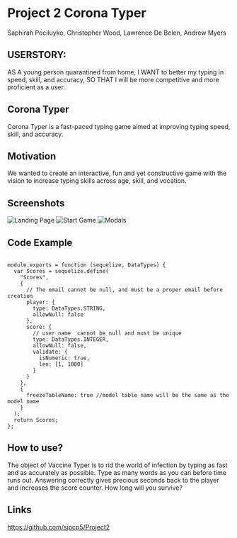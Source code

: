 # Project 2 Corona Typer

Saphirah Pociluyko, Christopher Wood, Lawrence De Belen, Andrew Myers

## USERSTORY:

AS A young person quarantined from home, I WANT to better my typing in speed, skill, and accuracy, SO THAT I will be more competitive and more proficient as a user.

## Corona Typer

Corona Typer is a fast-paced typing game aimed at improving typing speed, skill, and accuracy.

## Motivation

We wanted to create an interactive, fun and yet constructive game with the vision to increase typing skills across age, skill, and vocation.

## Screenshots

![Landing Page](https://user-images.githubusercontent.com/56936352/77713014-5125b700-6fa3-11ea-9c3a-d66e4a1d6085.png)
![Start Game](https://user-images.githubusercontent.com/56936352/77713060-6d295880-6fa3-11ea-978a-6b50f51cf731.png)
![Modals](https://user-images.githubusercontent.com/56936352/77713096-829e8280-6fa3-11ea-951f-6b58377ae0d4.png)

## Code Example

```

module.exports = function (sequelize, DataTypes) {
  var Scores = sequelize.define(
    "Scores",
    {
      // The email cannot be null, and must be a proper email before creation
      player: {
        type: DataTypes.STRING,
        allowNull: false
      },
      score: {
        // user name  cannot be null and must be unique
        type: DataTypes.INTEGER,
        allowNull: false,
        validate: {
          isNumeric: true,
          len: [1, 1000]
        }
      }
    },
    {
      freezeTableName: true //model table name will be the same as the model name
    }
  );
  return Scores;
};

```

## How to use?

The object of Vaccine Typer is to rid the world of infection by typing as fast and as accurately as possible. Type as many words as you can before time runs out. Answering correctly gives precious seconds back to the player and increases the score counter. How long will you survive?

## Links

https://github.com/sjpcp5/Project2
